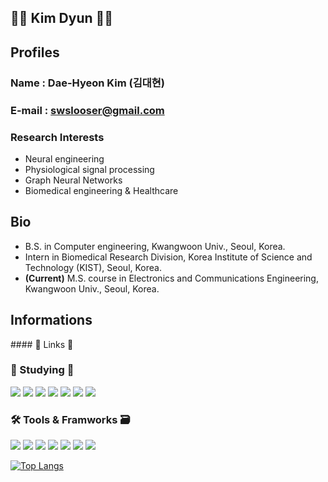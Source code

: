 ## 🙋‍♂️ Kim Dyun 🙋‍♂️

## Profiles
### Name   : Dae-Hyeon Kim (김대현)
### E-mail : swslooser@gmail.com
### Research Interests
* Neural engineering  
* Physiological signal processing  
* Graph Neural Networks  
* Biomedical engineering & Healthcare  

## Bio
* B.S. in Computer engineering, Kwangwoon Univ., Seoul, Korea.
* Intern in Biomedical Research Division, Korea Institute of Science and Technology (KIST), Seoul, Korea.
* **(Current)** M.S. course in Electronics and Communications Engineering,  Kwangwoon Univ., Seoul, Korea.

## Informations

<div class = pull-right>
  #### 🔗 Links 🔗

### 📝 Studying 📝
<img src="https://img.shields.io/badge/Python-Green?style=round-square"/> <img src="https://img.shields.io/badge/Matlab-ff69b4?style=round-square"/> <img src="https://img.shields.io/badge/C-blueviolet?style=round-square"/> <img src="https://img.shields.io/badge/C++-blue?style=round-square"/> <img src="https://img.shields.io/badge/JavaScript-orange?style=round-square"/> <img src="https://img.shields.io/badge/HTML5-critical?style=round-square"/> <img src="https://img.shields.io/badge/CSS3-lightgrey?style=round-square"/>

### 🛠 Tools & Framworks 🗃
<img src="https://img.shields.io/badge/Pycharm-Green?style=round-square"/> <img src="Matlab://img.shields.io/badge/Matlab-ff69b4?style=round-square"/> <img src="https://img.shields.io/badge/VScode-blueviolet?style=round-square"/> <img src="https://img.shields.io/badge/Pytorch-blue?style=round-square"/> <img src="https://img.shields.io/badge/Tensorflow-orange?style=round-square"/> <img src="https://img.shields.io/badge/Node.js-critical?style=round-square"/> <img src="https://img.shields.io/badge/IntelliJ-lightgrey?style=round-square"/> 
</div>

[![Top Langs](https://github-readme-stats.vercel.app/api/top-langs/?username=anuraghazra&layout=compact)](https://github.com/anuraghazra/github-readme-stats)
<p>

<!--
**KimDyun/KimDyun** is a ✨ _special_ ✨ repository because its `README.md` (this file) appears on your GitHub profile.

Here are some ideas to get you started:

- 🔭 I’m currently working on ...
- 🌱 I’m currently learning ...
- 👯 I’m looking to collaborate on ...
- 🤔 I’m looking for help with ...
- 💬 Ask me about ...
- 📫 How to reach me: ...
- 😄 Pronouns: ...
- ⚡ Fun fact: ...
-->

